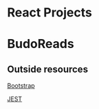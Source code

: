 # React Projects

# BudoReads

## Outside resources

[Bootstrap](https://getbootstrap.com/)

[JEST](https://jestjs.io/)